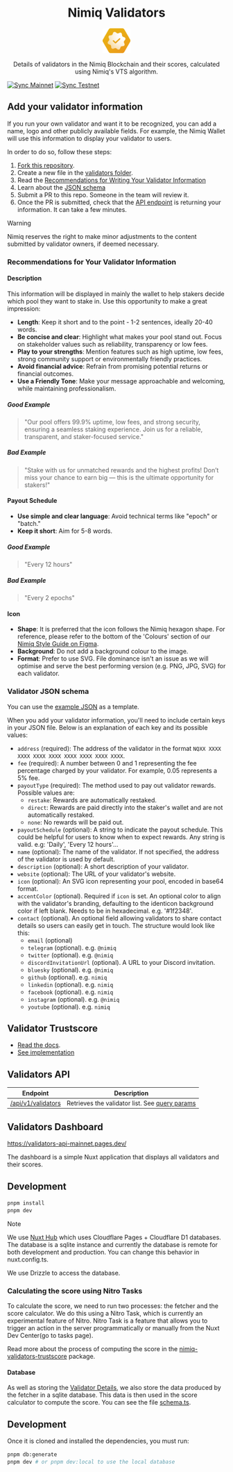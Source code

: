 <h1 align="center">Nimiq Validators</h1>

<p align="center">
  <a href="https://validators-api-mainnet.pages.dev">
    <img src="./public/favicon.svg" alt="Nimiq Validators" width="64" />
  </a>

<p align="center">
Details of validators in the Nimiq Blockchain and their scores, calculated using Nimiq's VTS algorithm.
<p>

[![Sync Mainnet](https://github.com/nimiq/validators-api/actions/workflows/sync-mainnet.yml/badge.svg)](https://github.com/nimiq/validators-api/actions/workflows/sync-mainnet.yml)
[![Sync Testnet](https://github.com/nimiq/validators-api/actions/workflows/sync-testnet.yml/badge.svg)](https://github.com/nimiq/validators-api/actions/workflows/sync-testnet.yml)

## Add your validator information

If you run your own validator and want it to be recognized, you can add a name, logo and other publicly available fields. For example, the Nimiq Wallet will use this information to display your validator to users.

In order to do so, follow these steps:

1. [Fork this repository](https://github.com/nimiq/validators-api/fork).
2. Create a new file in the [validators folder](./public/validators/main-albatross).
3. Read the [Recommendations for Writing Your Validator Information](#recommendations-for-your-validator-information)
4. Learn about the [JSON schema](#validator-json-schema)
5. Submit a PR to this repo. Someone in the team will review it.
6. Once the PR is submitted, check that the [API endpoint](https://validators-api-mainnet.nuxt.dev/api/v1) is returning your information. It can take a few minutes.

> [!WARNING]
> Nimiq reserves the right to make minor adjustments to the content submitted by validator owners, if deemed necessary.

### Recommendations for Your Validator Information

#### Description

This information will be displayed in mainly the wallet to help stakers decide which pool they want to stake in. Use this opportunity to make a great impression:

- **Length**: Keep it short and to the point - 1-2 sentences, ideally 20-40 words.
- **Be concise and clear**: Highlight what makes your pool stand out. Focus on stakeholder values such as reliability, transparency or low fees.
- **Play to your strengths**: Mention features such as high uptime, low fees, strong community support or environmentally friendly practices.
- **Avoid financial advice**: Refrain from promising potential returns or financial outcomes.
- **Use a Friendly Tone**: Make your message approachable and welcoming, while maintaining professionalism.

##### Good Example

> "Our pool offers 99.9% uptime, low fees, and strong security, ensuring a seamless staking experience. Join us for a reliable, transparent, and staker-focused service."

##### Bad Example

> "Stake with us for unmatched rewards and the highest profits! Don’t miss your chance to earn big — this is the ultimate opportunity for stakers!"

#### Payout Schedule

- **Use simple and clear language**: Avoid technical terms like "epoch" or "batch."
- **Keep it short**: Aim for 5-8 words.

##### Good Example

> "Every 12 hours"

##### Bad Example

> "Every 2 epochs"

#### Icon

- **Shape**: It is preferred that the icon follows the Nimiq hexagon shape. For reference, please refer to the bottom of the 'Colours' section of our [Nimiq Style Guide on Figma](<https://www.figma.com/design/GU6cdS85S2v13QcdzW9v8Tav/NIMIQ-Style-Guide-(Oct-18)?node-id=0-1&node-type=canvas&t=mNoervj6Kgw0KhKL-0>).
- **Background**: Do not add a background colour to the image.
- **Format**: Prefer to use SVG. File dominance isn't an issue as we will optimise and serve the best performing version (e.g. PNG, JPG, SVG) for each validator.

### Validator JSON schema

You can use the [example JSON](./public/validators/main-albatross/.example.json) as a template.

When you add your validator information, you'll need to include certain keys in your JSON file. Below is an explanation of each key and its possible values:

- `address` (required): The address of the validator in the format `NQXX XXXX XXXX XXXX XXXX XXXX XXXX XXXX XXXX`.
- `fee` (required): A number between 0 and 1 representing the fee percentage charged by your validator. For example, 0.05 represents a 5% fee.
- `payoutType` (required): The method used to pay out validator rewards. Possible values are:
  - `restake`: Rewards are automatically restaked.
  - `direct`: Rewards are paid directly into the staker's wallet and are not automatically restaked.
  - `none`: No rewards will be paid out.
- `payoutSchedule` (optional): A string to indicate the payout schedule. This could be helpful for users to know when to expect rewards. Any string is valid. e.g: 'Daily', 'Every 12 hours'...
- `name` (optional): The name of the validator. If not specified, the address of the validator is used by default.
- `description` (optional): A short description of your validator.
- `website` (optional): The URL of your validator's website.
- `icon` (optional): An SVG icon representing your pool, encoded in base64 format.
- `accentColor` (optional). Required if `icon` is set. An optional color to align with the validator's branding, defaulting to the identicon background color if left blank. Needs to be in hexadecimal. e.g. '#1f2348'.
- `contact` (optional). An optional field allowing validators to share contact details so users can easily get in touch. The structure would look like this:
  - `email` (optional)
  - `telegram` (optional). e.g. `@nimiq`
  - `twitter` (optional). e.g. `@nimiq`
  - `discordInvitationUrl` (optional). A URL to your Discord invitation.
  - `bluesky` (optional). e.g. `@nimiq`
  - `github` (optional). e.g. `nimiq`
  - `linkedin` (optional). e.g. `nimiq`
  - `facebook` (optional). e.g. `nimiq`
  - `instagram` (optional). e.g. `@nimiq`
  - `youtube` (optional). e.g. `nimiq`

## Validator Trustscore

- [Read the docs](https://nimiq.com/developers/learn/validator-trustscore).
- [See implementation](./packages/nimiq-validators-trustscore/)

## Validators API

| Endpoint                                                                         | Description                                                                     |
| -------------------------------------------------------------------------------- | ------------------------------------------------------------------------------- |
| [/api/v1/validators](https://validators-api-mainnet.pages.dev/api/v1/validators) | Retrieves the validator list. See [query params](./server/utils/schemas.ts#L54) |

## Validators Dashboard

https://validators-api-mainnet.pages.dev/

The dashboard is a simple Nuxt application that displays all validators and their scores.

## Development

```bash
pnpm install
pnpm dev
```

> [!Note]
> We use [Nuxt Hub](https://hub.nuxt.dev) which uses Cloudflare Pages + Cloudflare D1 databases. The database is a sqlite instance and currently the database is remote for both development and production. You can change this behavior in nuxt.config.ts.

We use Drizzle to access the database.

### Calculating the score using Nitro Tasks

To calculate the score, we need to run two processes: the fetcher and the score calculator. We do this using a Nitro Task, which is currently an experimental feature of Nitro. Nitro Task is a feature that allows you to trigger an action in the server programmatically or manually from the Nuxt Dev Center(go to tasks page).

Read more about the process of computing the score in the [nimiq-validators-trustscore](./packages/nimiq-validators-trustscore/README.md) package.

#### Database

As well as storing the [Validator Details](#validator-details), we also store the data produced by the fetcher in a sqlite database. This data is then used in the score calculator to compute the score. You can see the file [schema.ts](./server/database/schema.ts).

## Development

Once it is cloned and installed the dependencies, you must run:

```bash
pnpm db:generate
pnpm dev # or pnpm dev:local to use the local database
```
